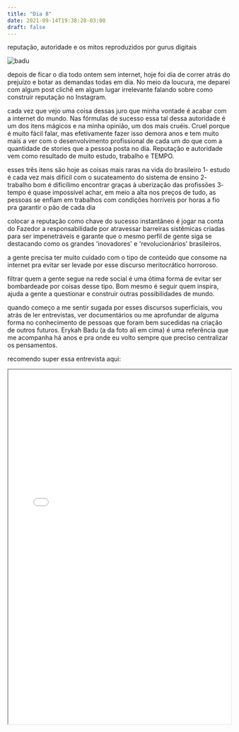 ```yaml
---
title: "Dia 8"
date: 2021-09-14T19:38:28-03:00
draft: false
---
```


reputação, autoridade e os mitos reproduzidos por gurus digitais

![badu](/img/badu.png)

depois de ficar o dia todo ontem sem internet, hoje foi dia de correr atrás do prejuízo e botar as demandas todas em dia. No meio da loucura, me deparei com algum post clichê em algum lugar irrelevante falando sobre como construir reputação no Instagram.  

cada vez que vejo uma coisa dessas juro que minha vontade é acabar com a internet do mundo. Nas fórmulas de sucesso essa tal dessa autoridade é um dos itens mágicos e na minha opinião, um dos mais cruéis. Cruel porque é muito fácil falar, mas efetivamente fazer isso demora anos e tem muito mais a ver com o desenvolvimento profissional de cada um do que com a quantidade de stories que a pessoa posta no dia. Reputação e autoridade vem como resultado de muito estudo, trabalho e TEMPO.

esses três itens são hoje as coisas mais raras na vida do brasileiro
1- estudo é cada vez mais difícil com o sucateamento do sistema de ensino
2- trabalho bom é dificílimo encontrar graças à uberização das profissões
3- tempo é quase impossível achar, em meio a alta nos preços de tudo, as pessoas se enfiam em trabalhos com condições horríveis por horas a fio pra garantir o pão de cada dia

colocar a reputação como chave do sucesso instantâneo é jogar na conta do Fazedor a responsabilidade por atravessar barreiras sistêmicas criadas para ser impenetráveis e garante que o mesmo perfil de gente siga se destacando como os grandes 'inovadores' e 'revolucionários' brasileiros.

a gente precisa ter muito cuidado com o tipo de conteúdo que consome na internet pra evitar ser levade por esse discurso meritocrático horroroso. 

filtrar quem a gente segue na rede social é uma ótima forma de evitar ser bombardeade por coisas desse tipo. Bom mesmo é seguir quem inspira, ajuda a gente a questionar e construir outras possibilidades de mundo. 

quando começo a me sentir sugada por esses discursos superficiais, vou atrás de ler entrevistas, ver documentários ou me aprofundar de alguma forma no conhecimento de pessoas que foram bem sucedidas na criação de outros futuros. Erykah Badu (a da foto ali em cima) é uma referência que me acompanha há anos e pra onde eu volto sempre que preciso centralizar os pensamentos.

recomendo super essa entrevista aqui:

<iframe class="embed-responsive-item" src="(https://www.vulture.com/2018/01/erykah-badu-in-conversation.html)" width="100%" height="800" scrolling="yes"></iframe>